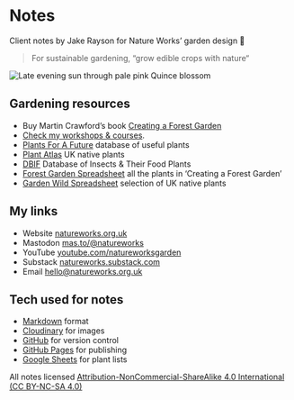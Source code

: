 # Notes

Client notes by Jake Rayson for Nature Works’ garden design 🌱

> For sustainable gardening, “grow edible crops with nature“

![Late evening sun through pale pink Quince blossom](https://res.cloudinary.com/growdigital/image/upload/w_320/v1543954134/quince-blossom-41405332295.jpg)

## Gardening resources

* Buy Martin Crawford’s book [Creating a Forest Garden](https://www.agroforestry.co.uk/product/creating-a-forest-garden-2/)
* [Check my workshops & courses](https://www.natureworks.org.uk/course/).
* [Plants For A Future](https://pfaf.org/user/Default.aspx) database of useful plants
* [Plant Atlas](https://plantatlas.brc.ac.uk/) UK native plants
* [DBIF](http://dbif.brc.ac.uk/hosts.aspx) Database of Insects & Their Food Plants
* [Forest Garden Spreadsheet](https://bit.ly/forest-garden-spreadsheet) all the plants in ‘Creating a Forest Garden’
* [Garden Wild Spreadsheet](https://bit.ly/garden-wild-spreadsheet) selection of UK native plants

## My links

* Website [natureworks.org.uk](https://www.natureworks.org.uk/)
* Mastodon [mas.to/@natureworks](https://mas.to/@natureworks)
* YouTube [youtube.com/natureworksgarden](https://youtube.com/natureworksgarden)
* Substack [natureworks.substack.com](https://natureworks.substack.coms)
* Email <hello@natureworks.org.uk>

## Tech used for notes

* [Markdown](https://en.wikipedia.org/wiki/Markdown) format
* [Cloudinary](https://cloudinary.com) for images
* [GitHub](https://github.com/growdigital/) for version control
* [GitHub Pages](https://docs.github.com/en/pages) for publishing
* [Google Sheets](https://docs.google.com/spreadsheets/) for plant lists

All notes licensed [Attribution-NonCommercial-ShareAlike 4.0 International (CC BY-NC-SA 4.0)](https://creativecommons.org/licenses/by-nc-sa/4.0/)

<!-- Same content as README.md!! -->

